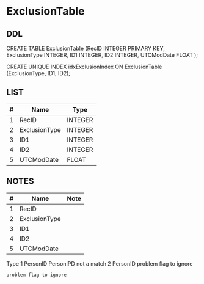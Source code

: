 # ExclusionTable

## DDL

CREATE TABLE ExclusionTable (RecID INTEGER PRIMARY KEY, ExclusionType INTEGER, ID1 INTEGER, ID2 INTEGER, UTCModDate FLOAT );

CREATE UNIQUE INDEX idxExclusionIndex ON ExclusionTable (ExclusionType, ID1, ID2);


## LIST

|#  | Name          | Type      |
|---|---------------|-----------|
1	| RecID			| INTEGER
2	| ExclusionType	| INTEGER
3	| ID1			| INTEGER
4	| ID2			| INTEGER
5	| UTCModDate	| FLOAT


## NOTES

|#  | Name          | Note      |
|---|---------------|-----------|
1	| RecID			| 
2	| ExclusionType	| 
3	| ID1			| 
4	| ID2			| 
5	| UTCModDate	| 



Type
1		PersonID	PersonIPD		not a match
2		PersonID	problem flag to ignore

	problem flag to ignore



